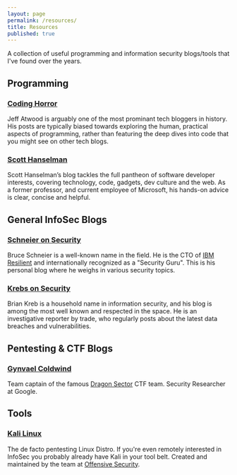 ```yaml
---
layout: page
permalink: /resources/
title: Resources
published: true
---
```


A collection of useful programming and information security blogs/tools that I've found over the years.

## Programming

### [Coding Horror](https://blog.codinghorror.com/)

Jeff Atwood is arguably one of the most prominant tech bloggers in history. His posts are typically biased towards exploring the human, practical aspects of programming, rather than featuring the deep dives into code that you might see on other tech blogs.

### [Scott Hanselman](https://www.hanselman.com/)

Scott Hanselman’s blog tackles the full pantheon of software developer interests, covering technology, code, gadgets, dev culture and the web. As a former professor, and current employee of Microsoft, his hands-on advice is clear, concise and helpful.

## General InfoSec Blogs

### [Schneier on Security](https://www.schneier.com/)

Bruce Schneier is a well-known name in the field. He is the CTO of [IBM Resilient](https://www.resilientsystems.com/) and internationally recognized as a "Security Guru". This is his personal blog where he weighs in various security topics.

### [Krebs on Security](https://krebsonsecurity.com/)

Brian Kreb is a household name in information security, and his blog is among the most well known and respected in the space. He is an investigative reporter by trade, who regularly posts about the latest data breaches and vulnerabilities.

## Pentesting & CTF Blogs

### [Gynvael Coldwind](http://gynvael.coldwind.pl/?blog=1)

Team captain of the famous [Dragon Sector](http://dragonsector.pl/) CTF team. Security Researcher at Google.

## Tools

### [Kali Linux](https://www.kali.org/)

The de facto pentesting Linux Distro. If you're even remotely interested in InfoSec you probably already have Kali in  your tool belt. Created and maintained by the team at [Offensive Security](https://www.offensive-security.com/).
